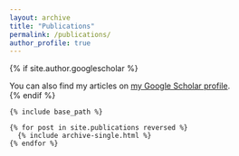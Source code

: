 ```yaml
---
layout: archive
title: "Publications"
permalink: /publications/
author_profile: true
---
```


{% if site.author.googlescholar %}
  <div class="wordwrap">You can also find my articles on <a href="{{site.author.googlescholar}}">my Google Scholar profile</a>.</div>
{% endif %}

```TEST
{% include base_path %}

{% for post in site.publications reversed %}
  {% include archive-single.html %}
{% endfor %}
```
